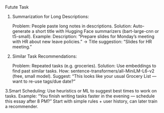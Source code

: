 Futute Task

1. Summarization for Long Descriptions:
   
    Problem: People paste long notes in descriptions.
    Solution: Auto-generate a short title with Hugging Face summarizers (bart-large-cnn or t5-small).
    Example: Description: “Prepare slides for Monday’s meeting with HR about new leave policies.” → Title suggestion: “Slides for HR meeting.”

3. Similar Task Recommendations:
   
    Problem: Repeated tasks (e.g. groceries).
    Solution: Use embeddings to find past similar tasks.
    How: sentence-transformers/all-MiniLM-L6-v2 (free, small model).
Suggest: “This looks like your usual Grocery List — want to re-use tags/due date?”

3.Smart Scheduling:
    Use heuristics or ML to suggest best times to work on tasks.
    Example: “You finish writing tasks faster in the evening — schedule this essay after 8 PM?”
    Start with simple rules + user history, can later train a recommender.

